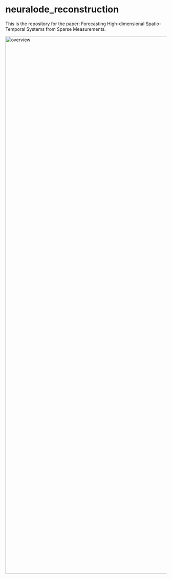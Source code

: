 # neuralode_reconstruction

This is the repository for the paper: Forecasting High-dimensional Spatio-Temporal Systems from Sparse Measurements.

<img width="1675" alt="overview" src="https://github.com/user-attachments/assets/2c009080-df75-4a2d-9fb2-7e2bbe8eefc8">
